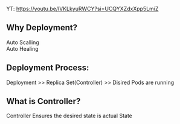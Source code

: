 YT:  https://youtu.be/lVKLkyuRWCY?si=UCQYXZdxXpp5LmiZ

Why Deployment?
------------

Auto Scalling  
Auto Healing  

Deployment Process:  
--------------
Deployment >> Replica Set(Controller) >> Disired Pods are running   


What is Controller?  
-----------------  
Controller Ensures the desired state is actual State  
